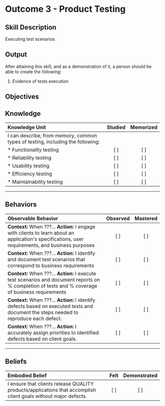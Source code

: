 # Outcome 3 - Product Testing

**Skill Description**
----------
Executing test scenarios 


**Output**
----------
After attaining this skill, and as a demonstration of it, a person should be able to create the following:

1. Evidence of tests execution


**Objectives**
----------
## **Knowledge**


| Knowledge Unit   |      Studied      | Memorized |
|:-------------|:------------------:|:--------:|
| I can describe, from memory, common types of testing, including the following: | | |
| * Functionality testing | [ ] | [ ]  |
| * Reliability testing     | [ ] | [ ]  |
| * Usability testing       | [ ] | [ ]  |
| * Efficiency testing      | [ ] | [ ]  |
| * Maintainability testing | [ ] | [ ]  |


----------


## **Behaviors**

| Observable Behavior   |      Observed      | Mastered |
|:-------------|:------------------:|:--------:|
| **Context:** When ???... **Action:** I engage with clients to learn about an application's specifications, user requirements, and business purposes | [ ] | [ ]  |
| **Context:** When ???... **Action:** I identify and document test scenarios that correspond to business requirements |   [ ]   |   [ ]  |
| **Context:** When ???... **Action:** I execute test scenarios and document reports on % completion of tests and % coverage of business requirements | [ ] |    [ ] |
| **Context:** When ???... **Action:** I identify defects based on executed tests and document the steps needed to reproduce each defect. | [ ] |    [ ] |
| **Context:** When ???... **Action:** I accurately assign priorities to identified defects based on client goals. | [ ] |    [ ] |


----------


## **Beliefs**


| Embodied Belief   |      Felt      | Demonstrated |
|:-------------|:------------------:|:--------:|
| I ensure that clients release QUALITY products/applications that accomplish client goals without major defects. | [ ] | [ ]  |

